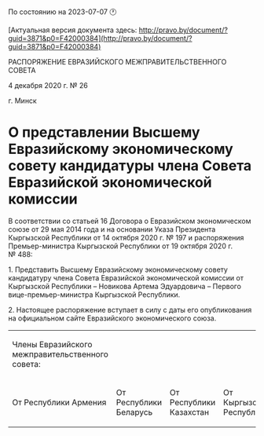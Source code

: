 По состоянию на 2023-07-07 &#x1F550;

[Актуальная версия документа здесь: http://pravo.by/document/?guid=3871&p0=F42000384](http://pravo.by/document/?guid=3871&p0=F42000384)

<p>РАСПОРЯЖЕНИЕ ЕВРАЗИЙСКОГО МЕЖПРАВИТЕЛЬСТВЕННОГО СОВЕТА</p>
<p>4 декабря 2020 г. № 26</p>
<p>г. Минск</p>
<h1>О представлении Высшему Евразийскому экономическому совету кандидатуры члена Совета Евразийской экономической комиссии</h1>
<p>В соответствии со статьей 16 Договора о Евразийском экономическом союзе от 29 мая 2014 года и на основании Указа Президента Кыргызской Республики от 14 октября 2020 г. № 197 и распоряжения Премьер-министра Кыргызской Республики от 19 октября 2020 г. № 488:</p>
<p>1. Представить Высшему Евразийскому экономическому совету кандидатуру члена Совета Евразийской экономической комиссии от Кыргызской Республики – Новикова Артема Эдуардовича – Первого вице-премьер-министра Кыргызской Республики.</p>
<p>2. Настоящее распоряжение вступает в силу с даты его опубликования на официальном сайте Евразийского экономического союза.</p>
<p></p>
<table>
<tr><td><p>Члены Евразийского межправительственного совета:</p></td></tr>
<tr>
<td><p>От Республики Армения</p></td>
<td><p>От Республики Беларусь</p></td>
<td><p>От Республики Казахстан</p></td>
<td><p>От Кыргызской Республики</p></td>
<td><p>От Российской Федерации</p></td>
</tr>
</table>
<p></p>